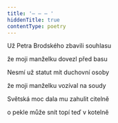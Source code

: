 ```yaml
---
title: '– – – '
hiddenTitle: true
contentType: poetry
---
```


<section>

Už Petra Brodského zbavili souhlasu

že moji manželku dovezl před basu

Nesmí už statut mít duchovní osoby

že moji manželku vozíval na soudy

Světská moc dala mu zahulit citelně

o pekle může snít topí teď v kotelně

</section>
